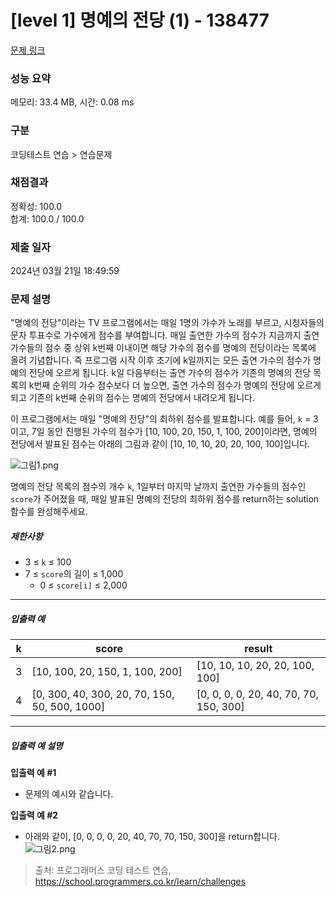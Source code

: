 # [level 1] 명예의 전당 (1) - 138477 

[문제 링크](https://school.programmers.co.kr/learn/courses/30/lessons/138477) 

### 성능 요약

메모리: 33.4 MB, 시간: 0.08 ms

### 구분

코딩테스트 연습 > 연습문제

### 채점결과

정확성: 100.0<br/>합계: 100.0 / 100.0

### 제출 일자

2024년 03월 21일 18:49:59

### 문제 설명

<p>"명예의 전당"이라는 TV 프로그램에서는 매일 1명의 가수가 노래를 부르고, 시청자들의 문자 투표수로 가수에게 점수를 부여합니다. 매일 출연한 가수의 점수가 지금까지 출연 가수들의 점수 중 상위 k번째 이내이면 해당 가수의 점수를 명예의 전당이라는 목록에 올려 기념합니다.&nbsp;즉 프로그램 시작 이후 초기에 k일까지는 모든 출연 가수의 점수가 명예의 전당에 오르게 됩니다. k일 다음부터는 출연 가수의 점수가 기존의 명예의 전당 목록의 k번째 순위의 가수 점수보다 더 높으면, 출연 가수의 점수가 명예의 전당에 오르게 되고 기존의 k번째 순위의 점수는 명예의 전당에서 내려오게 됩니다.</p>

<p>이 프로그램에서는 매일 "명예의 전당"의 최하위 점수를 발표합니다. 예를 들어, <code>k</code> = 3이고, 7일 동안 진행된 가수의 점수가 [10, 100, 20, 150, 1, 100, 200]이라면, 명예의 전당에서 발표된 점수는 아래의 그림과 같이 [10, 10, 10, 20, 20, 100, 100]입니다.</p>

<p><img src="https://grepp-programmers.s3.ap-northeast-2.amazonaws.com/files/production/b0893853-7471-47c0-b7e5-1e8b46002810/%EA%B7%B8%EB%A6%BC1.png" title="" alt="그림1.png"></p>

<p>명예의 전당 목록의 점수의 개수 <code>k</code>, 1일부터 마지막 날까지 출연한 가수들의 점수인 <code>score</code>가 주어졌을 때, 매일 발표된 명예의 전당의 최하위 점수를 return하는 solution 함수를 완성해주세요.</p>

<h5>제한사항</h5>

<ul>
<li>3 ≤ <code>k</code> ≤ 100</li>
<li>7 ≤ <code>score</code>의 길이 ≤ 1,000

<ul>
<li>0 ≤ <code>score[i]</code> ≤ 2,000</li>
</ul></li>
</ul>

<hr>

<h5>입출력 예</h5>
<table class="table">
        <thead><tr>
<th>k</th>
<th>score</th>
<th>result</th>
</tr>
</thead>
        <tbody><tr>
<td>3</td>
<td>[10, 100, 20, 150, 1, 100, 200]</td>
<td>[10, 10, 10, 20, 20, 100, 100]</td>
</tr>
<tr>
<td>4</td>
<td>[0, 300, 40, 300, 20, 70, 150, 50, 500, 1000]</td>
<td>[0, 0, 0, 0, 20, 40, 70, 70, 150, 300]</td>
</tr>
</tbody>
      </table>
<hr>

<h5>입출력 예 설명</h5>

<p><strong>입출력 예 #1</strong></p>

<ul>
<li>문제의 예시와 같습니다.</li>
</ul>

<p><strong>입출력 예 #2</strong></p>

<ul>
<li>아래와 같이, [0, 0, 0, 0, 20, 40, 70, 70, 150, 300]을 return합니다.
<img src="https://grepp-programmers.s3.ap-northeast-2.amazonaws.com/files/production/5175c32d-44d7-4b13-be47-360bbe6a553c/%EA%B7%B8%EB%A6%BC2.png" title="" alt="그림2.png"></li>
</ul>


> 출처: 프로그래머스 코딩 테스트 연습, https://school.programmers.co.kr/learn/challenges